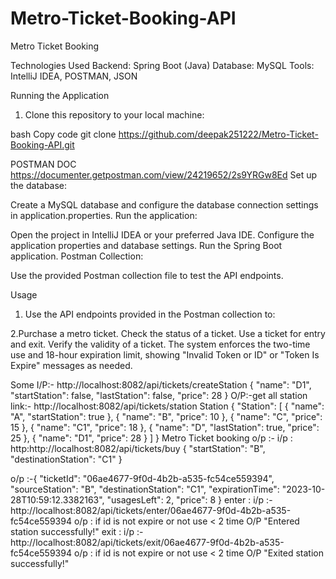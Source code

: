 # Metro-Ticket-Booking-API
Metro Ticket Booking

Technologies Used
Backend: Spring Boot (Java)
Database: MySQL
Tools: IntelliJ IDEA, POSTMAN, JSON

Running the Application
1. Clone this repository to your local machine:

bash
Copy code
git clone https://github.com/deepak251222/Metro-Ticket-Booking-API.git

POSTMAN DOC 
https://documenter.getpostman.com/view/24219652/2s9YRGw8Ed
Set up the database:

Create a MySQL database and configure the database connection settings in application.properties.
Run the application:

Open the project in IntelliJ IDEA or your preferred Java IDE.
Configure the application properties and database settings.
Run the Spring Boot application.
Postman Collection:

Use the provided Postman collection file to test the API endpoints.

Usage
1. Use the API endpoints provided in the Postman collection to:

2.Purchase a metro ticket.
Check the status of a ticket.
Use a ticket for entry and exit.
Verify the validity of a ticket.
The system enforces the two-time use and 18-hour expiration limit, showing "Invalid Token or ID" or "Token Is Expire" messages as needed.

Some I/P:- 
http://localhost:8082/api/tickets/createStation
{
    "name": "D1",
    "startStation": false,
    "lastStation": false,
    "price": 28
}
O/P:-get all station 
link:- http://localhost:8082/api/tickets/station
Station 
{
    "Station": [
        {
            "name": "A",
            "startStation": true
        },
        {
            "name": "B",
            "price": 10
        },
        {
            "name": "C",
            "price": 15
        },
        {
            "name": "C1",
            "price": 18
        },
        {
            "name": "D",
            "lastStation": true,
            "price": 25
        },
        {
            "name": "D1",
            "price": 28
        }
    ]
}
Metro Ticket booking o/p :-
i/p :
http:http://localhost:8082/api/tickets/buy
{
    "startStation": "B",
    "destinationStation": "C1"
}

o/p :-{
    "ticketId": "06ae4677-9f0d-4b2b-a535-fc54ce559394",
    "sourceStation": "B",
    "destinationStation": "C1",
    "expirationTime": "2023-10-28T10:59:12.3382163",
    "usagesLeft": 2,
    "price": 8
}
enter : 
i/p :-http://localhost:8082/api/tickets/enter/06ae4677-9f0d-4b2b-a535-fc54ce559394
o/p : if id is not expire or not use < 2 time     O/P    "Entered station successfully!" 
exit :
   i/p :- 
http://localhost:8082/api/tickets/exit/06ae4677-9f0d-4b2b-a535-fc54ce559394
o/p : if id is not expire or not use < 2 time     O/P    "Exited station successfully!" 


